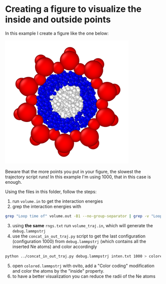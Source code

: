 # Creating a figure to visualize the inside and outside points

In this example I create a figure like the one below:

<img src="figure.png" width="400">

Beware that the more points you put in your figure, the slowest the trajectory script runs! In this example I'm using 1000, that in this case is enough.

Using the files in this folder, follow the steps:
1. run `volume.in` to get the interaction energies
2. grep the interaction energies with
```bash
grep "Loop time of" volume.out -B1 --no-group-separator | grep -v "Loop time of" | awk '{print $3}' > inten.txt
```
3. using **the same** `rngs.txt` run `volume_traj.in`, which will generate the `debug.lammpstrj`
4. use the `concat_in_out_traj.py` script to get the last configuration (configuration 1000) from `debug.lammpstrj` (which contains all the inserted Ne atoms) and color accordingly
```bash
python ../concat_in_out_traj.py debug.lammpstrj inten.txt 1000 > colored.lammpstrj
```
5. open `colored.lammpstrj` with ovito, add a "Color coding" modification and color the atoms by the "inside" property.
6. to have a better visualization you can reduce the radii of the Ne atoms
